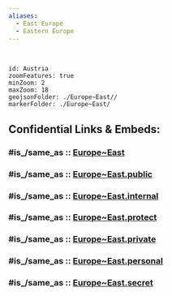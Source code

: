```yaml
---
aliases:
  - East Europe
  - Eastern Europe
---
```

﻿


```leaflet
id: Austria
zoomFeatures: true 
minZoom: 2 
maxZoom: 18
geojsonFolder: ./Europe~East//
markerFolder: ./Europe~East/
```


## Confidential Links & Embeds: 

### #is_/same_as :: [Europe~East](/_Standards/Earth/Continent/Europe/Europe~East.md) 

### #is_/same_as :: [Europe~East.public](/_public/Earth/Continent/Europe/Europe~East.public.md) 

### #is_/same_as :: [Europe~East.internal](/_internal/Earth/Continent/Europe/Europe~East.internal.md) 

### #is_/same_as :: [Europe~East.protect](/_protect/Earth/Continent/Europe/Europe~East.protect.md) 

### #is_/same_as :: [Europe~East.private](/_private/Earth/Continent/Europe/Europe~East.private.md) 

### #is_/same_as :: [Europe~East.personal](/_personal/Earth/Continent/Europe/Europe~East.personal.md) 

### #is_/same_as :: [Europe~East.secret](/_secret/Earth/Continent/Europe/Europe~East.secret.md)

